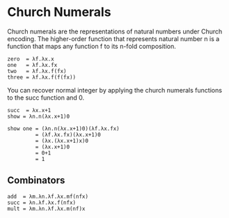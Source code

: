 # Church Numerals
Church numerals are the representations of natural numbers under Church encoding. The higher-order function that represents natural number n is a function that maps any function f to its n-fold composition.

```
zero  = λf.λx.x
one   = λf.λx.fx
two   = λf.λx.f(fx)
three = λf.λx.f(f(fx))
```

You can recover normal integer by applying the church numerals functions to the succ function and 0.

```
succ  = λx.x+1
show = λn.n(λx.x+1)0

show one = (λn.n(λx.x+1)0)(λf.λx.fx)
         = (λf.λx.fx)(λx.x+1)0
         = (λx.(λx.x+1)x)0
         = (λx.x+1)0
         = 0+1
         = 1
```

## Combinators
```
add  = λm.λn.λf.λx.mf(nfx)
succ = λn.λf.λx.f(nfx)
mult = λm.λn.λf.λx.m(nf)x
```






